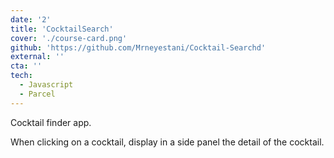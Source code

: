 ```yaml
---
date: '2'
title: 'CocktailSearch'
cover: './course-card.png'
github: 'https://github.com/Mrneyestani/Cocktail-Searchd'
external: ''
cta: ''
tech:
  - Javascript
  - Parcel
---
```


Cocktail finder app.

When clicking on a cocktail, display in a side panel the detail of the cocktail.
